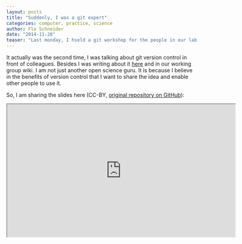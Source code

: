 ```yaml
---
layout: posts
title: "Suddenly, I was a git expert"
categories: computer, practice, science
author: Flo Schneider
date: "2014-11-28"
teaser: "Last monday, I hseld a git workshop for the people in our lab. Just after one year of using git version control for my own work, I am considered kind of an expert. That seems to reveal how little computational scientists in ecology and evolution care about version control and open source code."
---
```


It actually was the second time, I was talking about git version control in front of colleagues. Besides I was writing about it [here](https://fdschneider.github.io/blog/2013/version_control/) and in our working group wiki. I am not just another open science guru. It is because I believe in the benefits of version control that I want to share the idea and enable other people to use it.

So, I am sharing the slides here (CC-BY, [original repository on GitHub](https://github.com/cascade-wp6/git_intro/)):

<iframe src="https://cascade-wp6.github.io/git_intro/" style="width: 600px; height: 350px"></iframe>
